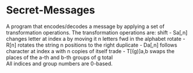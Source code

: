 # Secret-Messages
A program that encodes/decodes a message by applying a set of transformation operations. 
The transformation operations are:     shift - Sa[,n] changes letter at index a by moving it n letters fwd in the alphabet     rotate - R[n] rotates the string n positions to the right     duplicate - Da[,n] follows character at index a with n copies of itself     trade - T[(g)]a,b swaps the places of the a-th and b-th groups of g total  
All indices and group numbers are 0-based.
